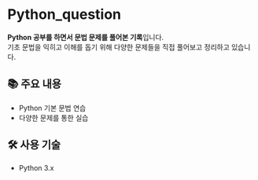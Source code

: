 <h1>Python_question</h1>

<p><strong>Python 공부를 하면서 문법 문제를 풀어본 기록</strong>입니다.<br>
기초 문법을 익히고 이해를 돕기 위해 다양한 문제들을 직접 풀어보고 정리하고 있습니다.</p>

<h2>📚 주요 내용</h2>
<ul>
  <li>Python 기본 문법 연습</li>
  <li>다양한 문제를 통한 실습</li>
</ul>

<h2>🛠 사용 기술</h2>
<ul>
  <li>Python 3.x</li>
</ul>
